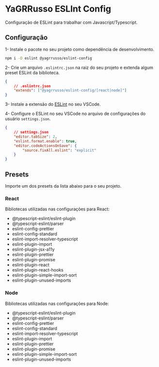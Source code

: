 # YaGRRusso ESLInt Config
Configuração de ESLint para trabalhar com Javascript/Typescript.

## Configuração 

1- Instale o pacote no seu projeto como dependência de desenvolvimento.
```bash
npm i -D eslint @yagrrusso/eslint-config
```

2- Crie um arquivo `.eslintrc.json` na raiz do seu projeto e extenda algum preset ESLint da biblioteca.
```json
{
    // .eslintrc.json
    "extends": ["@yagrrusso/eslint-config/[react|node]"]
}
```

3- Instale a extensão do [ESLint](https://marketplace.visualstudio.com/items?itemName=dbaeumer.vscode-eslint) no seu VSCode.

4- Configure o ESLint no seu VSCode no arquivo de configurações do usuário `settings.json`.
```json
{
    // settings.json
    "editor.tabSize": 2,
    "eslint.format.enable": true,
    "editor.codeActionsOnSave": {
        "source.fixAll.eslint": "explicit"
    }
}
```

## Presets
Importe um dos presets da lista abaixo para o seu projeto.

### React
Bibliotecas utilizadas nas configurações para React:

- @typescript-eslint/eslint-plugin
- @typescript-eslint/parser
- eslint-config-prettier
- eslint-config-standard
- eslint-import-resolver-typescript
- eslint-plugin-import
- eslint-plugin-jsx-a11y
- eslint-plugin-prettier
- eslint-plugin-promise
- eslint-plugin-react
- eslint-plugin-react-hooks
- eslint-plugin-simple-import-sort
- eslint-plugin-unused-imports

### Node
Bibliotecas utilizadas nas configurações para Node:

- @typescript-eslint/eslint-plugin
- @typescript-eslint/parser
- eslint-config-prettier
- eslint-config-standard
- eslint-import-resolver-typescript
- eslint-plugin-import
- eslint-plugin-prettier
- eslint-plugin-promise
- eslint-plugin-simple-import-sort
- eslint-plugin-unused-imports